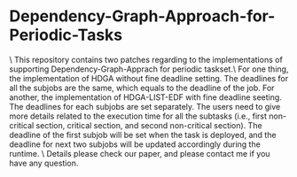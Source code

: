# Dependency-Graph-Approach-for-Periodic-Tasks
\\
This repository contains two patches regarding to the implementations of supporting Dependency-Graph-Apprach for periodic taskset.\\
For one thing, the implementation of HDGA without fine deadline setting. The deadlines for all the subjobs are the same, which equals to the deadline of the job.
For another, the implementation of HDGA-LIST-EDF with fine deadline seeting. The deadlines for each subjobs are set separately.
The users need to give more details related to the execution time for all the subtasks (i.e., first non-critical section, critical section, and second non-critical section). The deadline of the first subjob will be set when the task is deployed, and the deadline for next two subjobs will be updated accordingly during the runtime. 
\\
Details please check our paper, and please contact me if you have any question.
